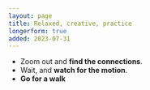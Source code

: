```yaml
---
layout: page
title: Relaxed, creative, practice
longerform: true
added: 2023-07-31
---
```


- Zoom out and **find the connections**.
- Wait, and **watch for the motion**.
- **Go for a walk**